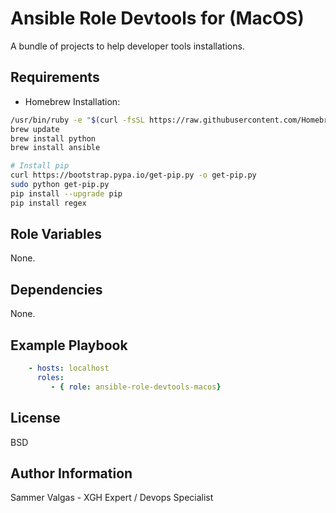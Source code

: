 Ansible Role Devtools for (MacOS)
=========

A bundle of projects to help developer tools installations.

Requirements
------------

* Homebrew Installation:
```bash
/usr/bin/ruby -e "$(curl -fsSL https://raw.githubusercontent.com/Homebrew/install/master/install)"
brew update
brew install python
brew install ansible

# Install pip
curl https://bootstrap.pypa.io/get-pip.py -o get-pip.py
sudo python get-pip.py
pip install --upgrade pip
pip install regex
```

Role Variables
--------------

None.

Dependencies
------------

None.

Example Playbook
----------------

```yaml
    - hosts: localhost
      roles:
         - { role: ansible-role-devtools-macos}
```

License
-------

BSD

Author Information
------------------
Sammer Valgas - XGH Expert / Devops Specialist
